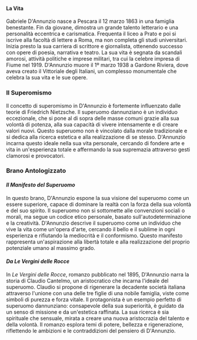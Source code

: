 
#### La Vita

Gabriele D'Annunzio nasce a Pescara il 12 marzo 1863 in una famiglia benestante. Fin da giovane, dimostra un grande talento letterario e una personalità eccentrica e carismatica. Frequenta il liceo a Prato e poi si iscrive alla facoltà di lettere a Roma, ma non completa gli studi universitari. Inizia presto la sua carriera di scrittore e giornalista, ottenendo successo con opere di poesia, narrativa e teatro. La sua vita è segnata da scandali amorosi, attività politiche e imprese militari, tra cui la celebre impresa di Fiume nel 1919. D'Annunzio muore il 1º marzo 1938 a Gardone Riviera, dove aveva creato il Vittoriale degli Italiani, un complesso monumentale che celebra la sua vita e le sue opere.

### Il Superomismo

Il concetto di superomismo in D'Annunzio è fortemente influenzato dalle teorie di Friedrich Nietzsche. Il superuomo dannunziano è un individuo eccezionale, che si pone al di sopra delle masse comuni grazie alla sua volontà di potenza, alla sua capacità di vivere intensamente e di creare valori nuovi. Questo superuomo non è vincolato dalla morale tradizionale e si dedica alla ricerca estetica e alla realizzazione di se stesso. D'Annunzio incarna questo ideale nella sua vita personale, cercando di fondere arte e vita in un'esperienza totale e affermando la sua supremazia attraverso gesti clamorosi e provocatori.

### Brano Antologizzato

#### _Il Manifesto del Superuomo_

In questo brano, D'Annunzio espone la sua visione del superuomo come un essere superiore, capace di dominare la realtà con la forza della sua volontà e del suo spirito. Il superuomo non si sottomette alle convenzioni sociali o morali, ma segue un codice etico personale, basato sull'autodeterminazione e la creatività. D'Annunzio descrive il superuomo come un individuo che vive la vita come un'opera d'arte, cercando il bello e il sublime in ogni esperienza e rifiutando la mediocrità e il conformismo. Questo manifesto rappresenta un'aspirazione alla libertà totale e alla realizzazione del proprio potenziale umano al massimo grado.

#### _Da Le Vergini delle Rocce_

In _Le Vergini delle Rocce_, romanzo pubblicato nel 1895, D'Annunzio narra la storia di Claudio Cantelmo, un aristocratico che incarna l'ideale del superuomo. Claudio si propone di rigenerare la decadente società italiana attraverso l'unione con una delle tre figlie di una nobile famiglia, viste come simboli di purezza e forza vitale. Il protagonista è un esempio perfetto di superuomo dannunziano: consapevole della sua superiorità, è guidato da un senso di missione e da un'estetica raffinata. La sua ricerca è sia spirituale che sensuale, mirata a creare una nuova aristocrazia del talento e della volontà. Il romanzo esplora temi di potere, bellezza e rigenerazione, riflettendo le ambizioni e le contraddizioni del pensiero di D'Annunzio.